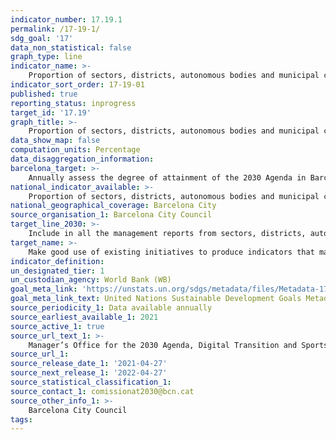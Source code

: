 ```yaml
---
indicator_number: 17.19.1
permalink: /17-19-1/
sdg_goal: '17'
data_non_statistical: false
graph_type: line
indicator_name: >-
    Proportion of sectors, districts, autonomous bodies and municipal companies that include the 2030 Agenda’s perspective and indicators in their annual management reports
indicator_sort_order: 17-19-01
published: true
reporting_status: inprogress
target_id: '17.19'
graph_title: >-
    Proportion of sectors, districts, autonomous bodies and municipal companies that include the 2030 Agenda’s perspective and indicators in their annual management reports
data_show_map: false
computation_units: Percentage
data_disaggregation_information: 
barcelona_target: >-
    Annually assess the degree of attainment of the 2030 Agenda in Barcelona
national_indicator_available: >-
    Proportion of sectors, districts, autonomous bodies and municipal companies that include the 2030 Agenda’s perspective and indicators in their annual management reports
national_geographical_coverage: Barcelona City
source_organisation_1: Barcelona City Council
target_line_2030: >-
    Include in all the management reports from sectors, districts, autonomous bodies and municipal companies the 2030 Agenda’s perspective and indicators
target_name: >-
    Make good use of existing initiatives to produce indicators that make it possible to measure the progress achieved in terms of sustainable development and which complement the indicators used to measure Gross Domestic Product, and provide support for training in statistics for developing countries
indicator_definition:
un_designated_tier: 1
un_custodian_agency: World Bank (WB)
goal_meta_link: 'https://unstats.un.org/sdgs/metadata/files/Metadata-17-19-01.pdf'
goal_meta_link_text: United Nations Sustainable Development Goals Metadata (pdf 894kB)
source_periodicity_1: Data available annually
source_earliest_available_1: 2021
source_active_1: true
source_url_text_1: >-
    Manager’s Office for the 2030 Agenda, Digital Transition and Sports
source_url_1: 
source_release_date_1: '2021-04-27'
source_next_release_1: '2022-04-27'
source_statistical_classification_1: 
source_contact_1: comissionat2030@bcn.cat
source_other_info_1: >-
    Barcelona City Council
tags:
---
```

